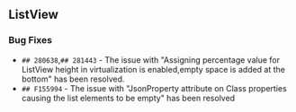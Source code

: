 ##  ListView

###    Bug Fixes

- `## 280638`,`## 281443` - The issue with "Assigning percentage value for ListView height in virtualization is enabled,empty space is added at the bottom" has been resolved.
- `## F155994` - The issue with "JsonProperty attribute on Class properties causing the list elements to be empty" has been resolved
